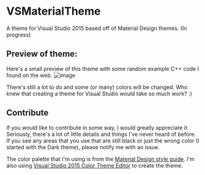 # VSMaterialTheme
A theme for Visual Studio 2015 based off of Material Design themes. (In progress)

## Preview of theme:
Here's a small preview of this theme with some random example C++ code I found on the web.
![image](https://cloud.githubusercontent.com/assets/11206202/11057574/3882796c-875a-11e5-8531-82aa1d8fae85.png)

There's still a lot to do and some (or many) colors will be changed. Who knew that creating a theme for Visual Studio would take so much work? :)

## Contribute
If you would like to contribute in some way, I would greatly appreciate it. Seriously, there's a lot of little details and things I've never heard of before. If you see any areas that you use that are still black or just the wrong color (I started with the Dark theme), please notify me with an issue.

The color palette that I'm using is from the [Material Design style guide](https://www.google.com/design/spec/style/color.html#color-color-palette). I'm also using [Visual Studio 2015 Color Theme Editor](https://visualstudiogallery.msdn.microsoft.com/6f4b51b6-5c6b-4a81-9cb5-f2daa560430b) to create the theme.
